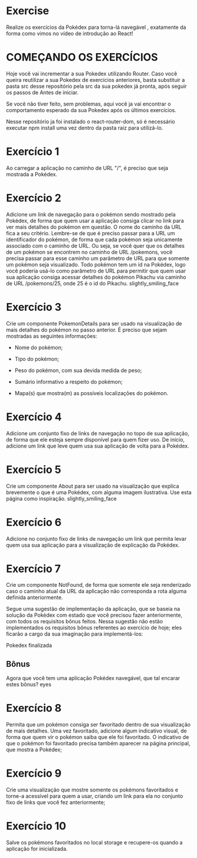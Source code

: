 # Exercise

Realize os exercícios da Pokédex para torna-lá navegável , exatamente da forma como vimos no vídeo de introdução ao React!

# COMEÇANDO OS EXERCÍCIOS
Hoje você vai incrementar a sua Pokedex utilizando Router. Caso você queira reutilizar a sua Pokedex de exercícios anteriores, basta substituir a pasta src desse repositório pela src da sua pokedex já pronta, após seguir os passos de Antes de iniciar.

Se você não tiver feito, sem problemas, aqui você ja vai encontrar o comportamento esperado da sua Pokedex após os últimos exercícios.

Nesse repositório ja foi instalado o react-router-dom, só é necessário executar npm install uma vez dentro da pasta raiz para utilizá-lo.

# Exercício 1
Ao carregar a aplicação no caminho de URL "/", é preciso que seja mostrada a Pokédex.

# Exercício 2
Adicione um link de navegação para o pokémon sendo mostrado pela Pokédex, de forma que quem usar a aplicação consiga clicar no link para ver mais detalhes do pokémon em questão. O nome do caminho da URL fica a seu critério. Lembre-se de que é preciso passar para a URL um identificador do pokémon, de forma que cada pokémon seja unicamente associado com o caminho de URL. Ou seja, se você quer que os detalhes de um pokémon se encontrem no caminho de URL /pokemons, você precisa passar para esse caminho um parâmetro de URL para que somente um pokémon seja visualizado. Todo pokémon tem um id na Pokédex, logo você poderia usá-lo como parâmetro de URL para permitir que quem usar sua aplicação consiga acessar detalhes do pokémon Pikachu via caminho de URL /pokemons/25, onde 25 é o id do Pikachu. slightly_smiling_face

# Exercício 3
Crie um componente PokemonDetails para ser usado na visualização de mais detalhes do pokémon no passo anterior. É preciso que sejam mostradas as seguintes informações:

- Nome do pokémon;

- Tipo do pokémon;

- Peso do pokémon, com sua devida medida de peso;

- Sumário informativo a respeito do pokémon;

- Mapa(s) que mostra(m) as possíveis localizações do pokémon.

# Exercício 4
Adicione um conjunto fixo de links de navegação no topo de sua aplicação, de forma que ele esteja sempre disponível para quem fizer uso. De início, adicione um link que leve quem usa sua aplicação de volta para a Pokédex.

# Exercício 5
Crie um componente About para ser usado na visualização que explica brevemente o que é uma Pokédex, com alguma imagem ilustrativa. Use esta página como inspiração. slightly_smiling_face

# Exercício 6
Adicione no conjunto fixo de links de navegação um link que permita levar quem usa sua aplicação para a visualização de explicação da Pokédex.

# Exercício 7
Crie um componente NotFound, de forma que somente ele seja renderizado caso o caminho atual da URL da aplicação não corresponda a rota alguma definida anteriormente.

Segue uma sugestão de implementação da aplicação, que se baseia na solução da Pokédex com estado que você precisou fazer anteriormente, com todos os requisitos bônus feitos. Nessa sugestão não estão implementados os requisitos bônus referentes ao exercício de hoje; eles ficarão a cargo da sua imaginação para implementá-los:

Pokedex finalizada

## Bônus
Agora que você tem uma aplicação Pokédex navegável, que tal encarar estes bônus? eyes

# Exercício 8
Permita que um pokémon consiga ser favoritado dentro de sua visualização de mais detalhes. Uma vez favoritado, adicione algum indicativo visual, de forma que quem vir o pokémon saiba que ele foi favoritado. O indicativo de que o pokémon foi favoritado precisa também aparecer na página principal, que mostra a Pokédex;

# Exercício 9
Crie uma visualização que mostre somente os pokémons favoritados e torne-a acessível para quem a usar, criando um link para ela no conjunto fixo de links que você fez anteriormente;

# Exercício 10
Salve os pokémons favoritados no local storage e recupere-os quando a aplicação for inicializada.